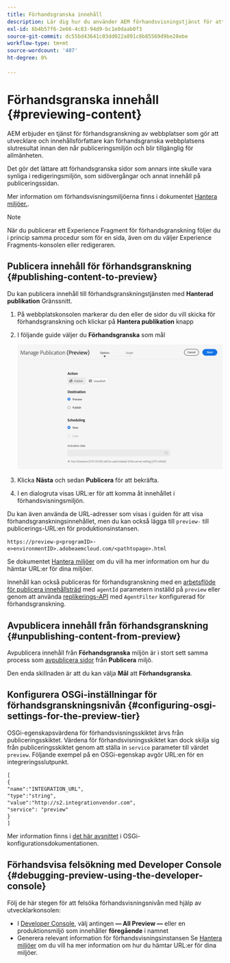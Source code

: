 ```yaml
---
title: Förhandsgranska innehåll
description: Lär dig hur du använder AEM förhandsvisningstjänst för att förhandsgranska innehåll innan du publicerar.
exl-id: 6b4b57f6-2e66-4c83-94d9-bc1e0daab0f3
source-git-commit: dc55bd43641c03dd022a891c8b85569d9be28ebe
workflow-type: tm+mt
source-wordcount: '407'
ht-degree: 0%

---
```



# Förhandsgranska innehåll {#previewing-content}

AEM erbjuder en tjänst för förhandsgranskning av webbplatser som gör att utvecklare och innehållsförfattare kan förhandsgranska webbplatsens slutresultat innan den når publiceringsmiljön och blir tillgänglig för allmänheten.

Det gör det lättare att förhandsgranska sidor som annars inte skulle vara synliga i redigeringsmiljön, som sidövergångar och annat innehåll på publiceringssidan.

Mer information om förhandsvisningsmiljöerna finns i dokumentet [Hantera miljöer.](/help/implementing/cloud-manager/manage-environments.md#access-preview-service).

>[!NOTE]
>
>När du publicerar ett Experience Fragment för förhandsgranskning följer du i princip samma procedur som för en sida, även om du väljer Experience Fragments-konsolen eller redigeraren.

## Publicera innehåll för förhandsgranskning {#publishing-content-to-preview}

Du kan publicera innehåll till förhandsgranskningstjänsten med **Hanterad publikation** Gränssnitt.

1. På webbplatskonsolen markerar du den eller de sidor du vill skicka för förhandsgranskning och klickar på **Hantera publikation** knapp
1. I följande guide väljer du **Förhandsgranska** som mål

   ![hanterad publikation](/help/sites-cloud/authoring/assets/previewmanagedpublication.png)

1. Klicka **Nästa** och sedan **Publicera** för att bekräfta.

1. I en dialogruta visas URL:er för att komma åt innehållet i förhandsvisningsmiljön.


Du kan även använda de URL-adresser som visas i guiden för att visa förhandsgranskningsinnehållet, men du kan också lägga till `preview-` till publicerings-URL:en för produktionsinstansen.

```
https://preview-p<programID>-e>environmentID>.adobeaemcloud.com/<pathtopage>.html
```

Se dokumentet [Hantera miljöer](/help/implementing/cloud-manager/manage-environments.md) om du vill ha mer information om hur du hämtar URL:er för dina miljöer.

Innehåll kan också publiceras för förhandsgranskning med en [arbetsflöde för publicera innehållsträd](/help/operations/replication.md#publish-content-tree-workflow) med `agentId` parametern inställd på `preview` eller genom att använda [replikerings-API](/help/operations/replication.md#replication-api) med `AgentFilter` konfigurerad för förhandsgranskning.

## Avpublicera innehåll från förhandsgranskning {#unpublishing-content-from-preview}

Avpublicera innehåll från **Förhandsgranska** miljön är i stort sett samma process som [avpublicera sidor](/help/sites-cloud/authoring/fundamentals/publishing-pages.md#unpublishing-pages) från **Publicera** miljö.

Den enda skillnaden är att du kan välja **Mål** att **Förhandsgranska**.

## Konfigurera OSGi-inställningar för förhandsgranskningsnivån {#configuring-osgi-settings-for-the-preview-tier}

OSGi-egenskapsvärdena för förhandsvisningsskiktet ärvs från publiceringsskiktet. Värdena för förhandsvisningsskiktet kan dock skilja sig från publiceringsskiktet genom att ställa in `service` parameter till värdet `preview`. Följande exempel på en OSGi-egenskap avgör URL:en för en integreringsslutpunkt.

```
[
{
"name":"INTEGRATION_URL",
"type":"string",
"value":"http://s2.integrationvendor.com",
"service": "preview"
}
]
```

Mer information finns i [det här avsnittet](/help/implementing/deploying/configuring-osgi.md#author-vs-publish-configuration) i OSGi-konfigurationsdokumentationen.

## Förhandsvisa felsökning med Developer Console {#debugging-preview-using-the-developer-console}

Följ de här stegen för att felsöka förhandsvisningsnivån med hjälp av utvecklarkonsolen:

* I [Developer Console](/help/implementing/developing/introduction/development-guidelines.md#aem-as-a-cloud-service-development-tools), välj antingen **— All Preview —** eller en produktionsmiljö som innehåller **föregående** i namnet
* Generera relevant information för förhandsvisningsinstansen Se [Hantera miljöer](/help/implementing/cloud-manager/manage-environments.md) om du vill ha mer information om hur du hämtar URL:er för dina miljöer.
